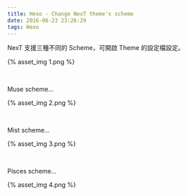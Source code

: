 ```yaml
---
title: Hexo - Change NexT theme's scheme
date: 2016-06-23 23:26:29
tags: Hexo
---
```


NexT 支援三種不同的 Scheme，可開啟 Theme 的設定檔設定。  

<!-- More -->

{% asset_img 1.png %}

<br/>


Muse scheme...   

{% asset_img 2.png %}

<br/>


Mist scheme...  

{% asset_img 3.png %}

<br/>


Pisces scheme...  

{% asset_img 4.png %}

<br/>


